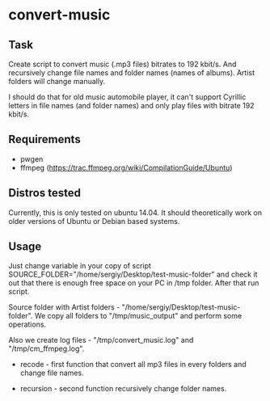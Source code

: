 # convert-music

Task
------------
Create script to convert music (.mp3 files) bitrates to 192 kbit/s. And recursively change file names and folder names (names of albums). Artist folders will change manually.

I should do that for old music automobile player, it can't support Cyrillic letters in file names (and folder names) and only play files with bitrate 192 kbit/s.

Requirements
------------
- pwgen
- ffmpeg (https://trac.ffmpeg.org/wiki/CompilationGuide/Ubuntu)

Distros tested
------------

Currently, this is only tested on ubuntu 14.04. It should theoretically work on older versions of Ubuntu or Debian based systems.

Usage
------------
Just change variable in your copy of script SOURCE_FOLDER="/home/sergiy/Desktop/test-music-folder" and сheck it out that there is enough free space on your PC in /tmp folder. After that run script.

Source folder with Artist folders - "/home/sergiy/Desktop/test-music-folder".
We copy all folders to "/tmp/music_output" and perform some operations.

Also we create log files - "/tmp/convert_music.log" and "/tmp/cm_ffmpeg.log".

- recode - first function that convert all mp3 files in every folders and change file names.

- recursion - second function recursively change folder names.
